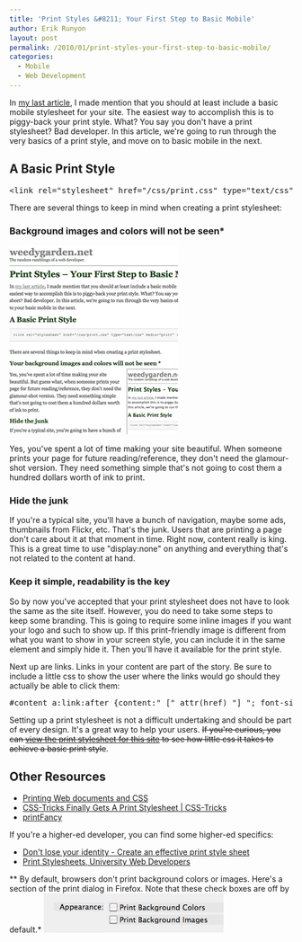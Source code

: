 ```yaml
---
title: 'Print Styles &#8211; Your First Step to Basic Mobile'
author: Erik Runyon
layout: post
permalink: /2010/01/print-styles-your-first-step-to-basic-mobile/
categories:
  - Mobile
  - Web Development
---
```

In [my last article][1], I made mention that you should at least include a basic mobile stylesheet for your site. The easiest way to accomplish this is to piggy-back your print style. What? You say you don't have a print stylesheet? Bad developer. In this article, we're going to run through the very basics of a print style, and move on to basic mobile in the next.<!-- more -->

## A Basic Print Style

<pre>&lt;link rel="stylesheet" href="/css/print.css" type="text/css" media="print" /&gt;</pre>

There are several things to keep in mind when creating a print stylesheet:

### Background images and colors will not be seen\*

[<img src="/images/2010/print-preview.png" class="alignright" alt="Print Preview" />][2]

Yes, you've spent a lot of time making your site beautiful. When someone prints your page for future reading/reference, they don't need the glamour-shot version. They need something simple that's not going to cost them a hundred dollars worth of ink to print.

### Hide the junk

If you're a typical site, you'll have a bunch of navigation, maybe some ads, thumbnails from Flickr, etc. That's the junk. Users that are printing a page don't care about it at that moment in time. Right now, content really is king. This is a great time to use "display:none" on anything and everything that's not related to the content at hand.

### Keep it simple, readability is the key

So by now you've accepted that your print stylesheet does not have to look the same as the site itself. However, you do need to take some steps to keep some branding. This is going to require some inline images if you want your logo and such to show up. If this print-friendly image is different from what you want to show in your screen style, you can include it in the same element and simply hide it. Then you'll have it available for the print style.

Next up are links. Links in your content are part of the story. Be sure to include a little css to show the user where the links would go should they actually be able to click them:

<pre>#content a:link:after {content:" [" attr(href) "] "; font-size:90%;}</pre>

Setting up a print stylesheet is not a difficult undertaking and should be part of every design. It's a great way to help your users. <strike>If you're curious, you can [view the print stylesheet for this site][3] to see how little css it takes to achieve a basic print style</strike>.

## Other Resources

*   [Printing Web documents and CSS][4]
*   [CSS-Tricks Finally Gets A Print Stylesheet | CSS-Tricks][5]
*   [printFancy][6]

If you're a higher-ed developer, you can find some higher-ed specifics:

*   [Don't lose your identity - Create an effective print style sheet][7]
*   [Print Stylesheets‚ University Web Developers][8]

** By default, browsers don't print background colors or images. Here's a section of the print dialog in Firefox. Note that these check boxes are off by default.* ![Print Dialog][9]

 [1]: /2010/01/02/when-m-dot-is-not-an-option/
 [2]: /images/2010/print-full.png "View Print Style"
 [3]: /wp-content/themes/weedy-beta/css/print.css
 [4]: http://css-discuss.incutio.com/?page=PrintStylesheets
 [5]: http://css-tricks.com/css-tricks-finally-gets-a-print-stylesheet/
 [6]: http://printfancy.com/
 [7]: http://doteduguru.com/id3876-dont-loose-your-identity-create-an-effective-print-style-sheet.html
 [8]: http://cuwebd.ning.com/group/css/forum/topics/1763934:Topic:29074
 [9]: /images/2010/print-dialog.png